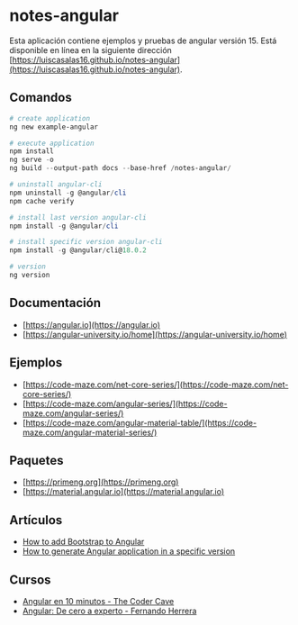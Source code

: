 # notes-angular

Esta aplicación contiene ejemplos y pruebas de angular versión 15. Está disponible en línea en la siguiente dirección [https://luiscasalas16.github.io/notes-angular](https://luiscasalas16.github.io/notes-angular).

## Comandos

```powershell
# create application
ng new example-angular
```

```powershell
# execute application
npm install
ng serve -o
ng build --output-path docs --base-href /notes-angular/
```

```powershell
# uninstall angular-cli
npm uninstall -g @angular/cli
npm cache verify
```

```powershell
# install last version angular-cli
npm install -g @angular/cli
```

```powershell
# install specific version angular-cli
npm install -g @angular/cli@18.0.2
```

```powershell
# version
ng version
```

## Documentación

- [https://angular.io](https://angular.io)
- [https://angular-university.io/home](https://angular-university.io/home)

## Ejemplos

- [https://code-maze.com/net-core-series/](https://code-maze.com/net-core-series/)
- [https://code-maze.com/angular-series/](https://code-maze.com/angular-series/)
- [https://code-maze.com/angular-material-table/](https://code-maze.com/angular-material-series/)

## Paquetes

- [https://primeng.org](https://primeng.org)
- [https://material.angular.io](https://material.angular.io)

## Artículos

- [How to add Bootstrap to Angular](https://www.freecodecamp.org/news/how-to-add-bootstrap-css-framework-to-an-angular-application)
- [How to generate Angular application in a specific version](https://frontbackend.com/angular/how-to-generate-angular-application-in-a-specific-version-using-ng-new-command)

## Cursos

- [Angular en 10 minutos - The Coder Cave](https://www.youtube.com/watch?v=KAilbRX96-E)
- [Angular: De cero a experto - Fernando Herrera](https://www.udemy.com/course/angular-fernando-herrera/)
